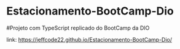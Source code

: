 # Estacionamento-BootCamp-Dio

#Projeto com TypeScript replicado do BootCamp da DIO

link: https://jeffcode22.github.io/Estacionamento-BootCamp-Dio/
